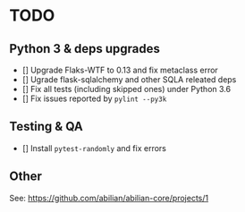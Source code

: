 # TODO

## Python 3 & deps upgrades

- [] Upgrade Flaks-WTF to 0.13 and fix metaclass error
- [] Ugrade flask-sqlalchemy and other SQLA releated deps
- [] Fix all tests (including skipped ones) under Python 3.6
- [] Fix issues reported by `pylint --py3k`

## Testing & QA

- [] Install `pytest-randomly` and fix errors

## Other

See: <https://github.com/abilian/abilian-core/projects/1>
